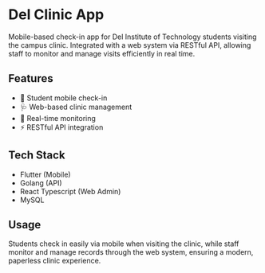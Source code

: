 # Del Clinic App

Mobile-based check-in app for Del Institute of Technology students visiting the campus clinic. Integrated with a web system via RESTful API, allowing staff to monitor and manage visits efficiently in real time.

## Features
- 📱 Student mobile check-in
- 🩺 Web-based clinic management
- 🔄 Real-time monitoring
- ⚡ RESTful API integration

## Tech Stack
- Flutter (Mobile)
- Golang (API)
- React Typescript (Web Admin)
- MySQL

## Usage
Students check in easily via mobile when visiting the clinic, while staff monitor and manage records through the web system, ensuring a modern, paperless clinic experience.

